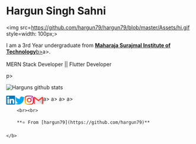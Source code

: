 # Hargun Singh Sahni&nbsp;

<img src=https://github.com/hargun79/hargun79/blob/master/Assets/hi.gif style=width: 100px;>

<p>
      I am a 3rd Year undergraduate from <a href=http://www.msit.in/> <b>Maharaja Surajmal Institute of Technology</b>b></a>a>. <br><br>
          MERN Stack Developer || Flutter Developer 
</p>p>


<br>


![Harguns github stats](https://github-readme-stats.vercel.app/api?username=hargun79&show_icons=true&hide_border=true)

  <a href=https://in.linkedin.com/in/hargun-singh-sahni-519baa166>
      <img align=left alt=Hargun | Linkedin width=24px src=https://github.com/hargun79/hargun79/blob/master/Assets/Linkedin.svg />
  </a>a>
    <a href=https://twitter.com/sahni_hargun>
          <img align=left alt=Hargun | Twitter width=26px src=https://github.com/hargun79/hargun79/blob/master/Assets/Twitter.svg />
    </a>a>
      <a href=https://www.instagram.com/captivatingracer>
            <img align=left alt=Hargun | Instagram width=24px src=https://github.com/hargun79/hargun79/blob/master/Assets/Instagram.svg />
      </a>a>
        <a href=mailto:hargunsinghsahni@gmail.com>
              <img align=left alt=Hargun | Gmail width=26px src=https://github.com/hargun79/hargun79/blob/master/Assets/Gmail.svg />
        </a>a>

        <br><br>

        **⭐️ From [hargun79](https://github.com/hargun79)**
        
    </b>
</p>
